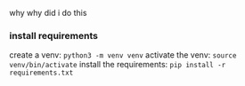 why
why did i do this

### install requirements

create a venv: `python3 -m venv venv`
activate the venv: `source venv/bin/activate`
install the requirements: `pip install -r requirements.txt`
